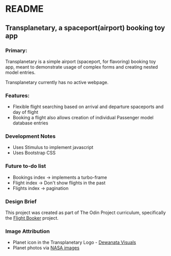 # README

## Transplanetary, a spaceport(airport) booking toy app

### Primary:

Transplanetary is a simple airport (spaceport, for flavoring) booking toy app, meant to demonstrate usage of complex forms and creating nested model entries.

Transplanetary currently has no active webpage.

### Features:
* Flexible flight searching based on arrival and departure spaceports and day of flight
* Booking a flight also allows creation of individual Passenger model database entries

### Development Notes
* Uses Stimulus to implement javascript
* Uses Bootstrap CSS

### Future to-do list
* Bookings index -> implements a turbo-frame
* Flight index -> Don't show flights in the past
* Flights index -> pagination

### Design Brief
This project was created as part of The Odin Project curriculum, specifically the <a href="https://www.theodinproject.com/lessons/ruby-on-rails-flight-booker">Flight Booker</a> project.

### Image Attribution

* Planet icon in the Transplanetary Logo - <a href="https://thenounproject.com/dewanataicons/">Dewanata Visuals</a>
* Planet photos via <a href="https://www.nasa.gov/images/">NASA images</a>
